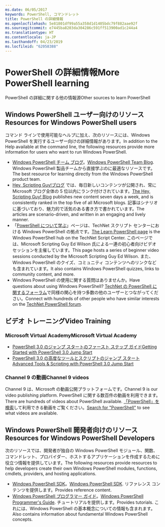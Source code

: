 ```yaml
---
ms.date: 06/05/2017
keywords: PowerShell, コマンドレット
title: PowerShell の詳細情報
ms.openlocfilehash: 5e81801df99a55a358d1d1405bdc79f882aae92f
ms.sourcegitcommit: e7445ba8203da304286c591ff513900ad1c244a4
ms.translationtype: HT
ms.contentlocale: ja-JP
ms.lasthandoff: 04/23/2019
ms.locfileid: "62058388"
---
```

# <a name="more-powershell-learning"></a><span data-ttu-id="d54ea-103">PowerShell の詳細情報</span><span class="sxs-lookup"><span data-stu-id="d54ea-103">More PowerShell learning</span></span>

<span data-ttu-id="d54ea-104">PowerShell の詳細に関する他の情報源</span><span class="sxs-lookup"><span data-stu-id="d54ea-104">Other sources to learn PowerShell</span></span>

## <a name="resources-for-windows-powershell-users"></a><span data-ttu-id="d54ea-105">Windows PowerShell ユーザー向けのリソース</span><span class="sxs-lookup"><span data-stu-id="d54ea-105">Resources for Windows PowerShell users</span></span>

<span data-ttu-id="d54ea-106">コマンド ラインで使用可能なヘルプに加え、次のリソースには、Windows PowerShell を実行するユーザー向けの詳細情報があります。</span><span class="sxs-lookup"><span data-stu-id="d54ea-106">In addition to the Help available at the command line, the following resources provide more information for users who want to run Windows PowerShell.</span></span>

- <span data-ttu-id="d54ea-107">[Windows PowerShell チーム ブログ](https://blogs.msdn.microsoft.com/powershell/)。</span><span class="sxs-lookup"><span data-stu-id="d54ea-107">[Windows PowerShell Team Blog](https://blogs.msdn.microsoft.com/powershell/).</span></span> <span data-ttu-id="d54ea-108">Windows PowerShell 製品チームから直接学ぶのに最適なリソースです。</span><span class="sxs-lookup"><span data-stu-id="d54ea-108">The best resource for learning directly from the Windows PowerShell product team.</span></span>
- <span data-ttu-id="d54ea-109">[Hey, Scripting Guy!ブログ](https://blogs.technet.microsoft.com/heyscriptingguy/) では、毎日新しいコンテンツが公開され、常に Microsoft ブログ全体の 5 位以内にランク付けされています。</span><span class="sxs-lookup"><span data-stu-id="d54ea-109">[The Hey, Scripting Guy! Blog](https://blogs.technet.microsoft.com/heyscriptingguy/) publishes new content seven days a week, and is consistently ranked in the top five of all Microsoft blogs.</span></span> <span data-ttu-id="d54ea-110">記事はシナリオに基づいており、魅力的で活気のある書き方で書かれています。</span><span class="sxs-lookup"><span data-stu-id="d54ea-110">The articles are scenario-driven, and written in an engaging and lively manner.</span></span>
- <span data-ttu-id="d54ea-111">「[PowerShell について学ぶ](https://blogs.technet.microsoft.com/heyscriptingguy/2015/01/04/weekend-scripter-the-best-ways-to-learn-powershell/)」ページは、TechNet スクリプト センターにおける Windows PowerShell の拠点です。</span><span class="sxs-lookup"><span data-stu-id="d54ea-111">[The Learn PowerShell page](https://blogs.technet.microsoft.com/heyscriptingguy/2015/01/04/weekend-scripter-the-best-ways-to-learn-powershell/) is the Windows PowerShell hub on the TechNet Script Center.</span></span> <span data-ttu-id="d54ea-112">このページでは、Microsoft Scripting Guy Ed Wilson 氏による一連の初心者向けビデオ セッションを主催しています。</span><span class="sxs-lookup"><span data-stu-id="d54ea-112">This page hosts a series of beginner video sessions conducted by the Microsoft Scripting Guy Ed Wilson.</span></span> <span data-ttu-id="d54ea-113">また、Windows PowerShell のクイズ、コミュニティ コンテンツへのリンクなども含まれています。</span><span class="sxs-lookup"><span data-stu-id="d54ea-113">It also contains Windows PowerShell quizzes, links to community content, and more.</span></span>
- <span data-ttu-id="d54ea-114">Windows PowerShell の使用に関する質問はありませんか。</span><span class="sxs-lookup"><span data-stu-id="d54ea-114">Have questions about using Windows PowerShell?</span></span> <span data-ttu-id="d54ea-115">[TechNet の PowerShell に関するフォーラム](https://social.technet.microsoft.com/Forums/home?forum=winserverpowershell)で同様の関心を持つ多数の他のユーザーとつながってください。</span><span class="sxs-lookup"><span data-stu-id="d54ea-115">Connect with hundreds of other people who have similar interests on the [TechNet PowerShell forum](https://social.technet.microsoft.com/Forums/home?forum=winserverpowershell).</span></span>

## <a name="video-training"></a><span data-ttu-id="d54ea-116">ビデオ トレーニング</span><span class="sxs-lookup"><span data-stu-id="d54ea-116">Video Training</span></span>

### <a name="microsoft-virtual-academy"></a><span data-ttu-id="d54ea-117">Microsoft Virtual Academy</span><span class="sxs-lookup"><span data-stu-id="d54ea-117">Microsoft Virtual Academy</span></span>

- [<span data-ttu-id="d54ea-118">PowerShell 3.0 のジャンプ スタートのファースト ステップ ガイド</span><span class="sxs-lookup"><span data-stu-id="d54ea-118">Getting Started with PowerShell 3.0 Jump Start</span></span>](https://mva.microsoft.com/en-US/training-courses/getting-started-with-powershell-30-jump-start-8276)
- [<span data-ttu-id="d54ea-119">PowerShell 3.0 の高度なツールとスクリプトのジャンプ スタート</span><span class="sxs-lookup"><span data-stu-id="d54ea-119">Advanced Tools & Scripting with PowerShell 3.0 Jump Start</span></span>](https://mva.microsoft.com/en-US/training-courses/advanced-tools-scripting-with-powershell-30-jump-start-8277)

### <a name="channel-9-videos"></a><span data-ttu-id="d54ea-120">Channel 9 の動画</span><span class="sxs-lookup"><span data-stu-id="d54ea-120">Channel 9 videos</span></span>

<span data-ttu-id="d54ea-121">Channel 9 は、Microsoft の動画公開プラットフォームです。</span><span class="sxs-lookup"><span data-stu-id="d54ea-121">Channel 9 is our video publishing platform.</span></span> <span data-ttu-id="d54ea-122">PowerShell に関する数百件の動画を利用できます。</span><span class="sxs-lookup"><span data-stu-id="d54ea-122">There are hundreds of videos about PowerShell available.</span></span> <span data-ttu-id="d54ea-123">[「PowerShell」を検索](https://channel9.msdn.com/Search?term=PowerShell&sortBy=top-rated)して利用できる動画をご覧ください。</span><span class="sxs-lookup"><span data-stu-id="d54ea-123">[Search for "PowerShell"](https://channel9.msdn.com/Search?term=PowerShell&sortBy=top-rated) to see what videos are available.</span></span>

## <a name="resources-for-windows-powershell-developers"></a><span data-ttu-id="d54ea-124">Windows PowerShell 開発者向けのリソース</span><span class="sxs-lookup"><span data-stu-id="d54ea-124">Resources for Windows PowerShell Developers</span></span>

<span data-ttu-id="d54ea-125">次のリソースでは、開発者が独自の Windows PowerShell モジュール、関数、コマンドレット、プロバイダー、ホストするアプリケーションを作成するために役立つ情報を提供しています。</span><span class="sxs-lookup"><span data-stu-id="d54ea-125">The following resources provide resources to help developers create their own Windows PowerShell modules, functions, cmdlets, providers, and hosting applications.</span></span>

- <span data-ttu-id="d54ea-126">[Windows PowerShell SDK](https://go.microsoft.com/fwlink/p/?LinkID=89595)。</span><span class="sxs-lookup"><span data-stu-id="d54ea-126">[Windows PowerShell SDK](https://go.microsoft.com/fwlink/p/?LinkID=89595).</span></span> <span data-ttu-id="d54ea-127">リファレンス コンテンツを提供します。</span><span class="sxs-lookup"><span data-stu-id="d54ea-127">Provides reference content.</span></span>
- <span data-ttu-id="d54ea-128">[Windows PowerShell プログラマー ガイド](https://go.microsoft.com/fwlink/p/?LinkID=89596)。</span><span class="sxs-lookup"><span data-stu-id="d54ea-128">[Windows PowerShell Programmer's Guide](https://go.microsoft.com/fwlink/p/?LinkID=89596).</span></span> <span data-ttu-id="d54ea-129">チュートリアルを提供します。</span><span class="sxs-lookup"><span data-stu-id="d54ea-129">Provides tutorials.</span></span> <span data-ttu-id="d54ea-130">これには、Windows PowerShell の基本概念についての情報も含まれます。</span><span class="sxs-lookup"><span data-stu-id="d54ea-130">Also contains information about fundamental Windows PowerShell concepts.</span></span>
